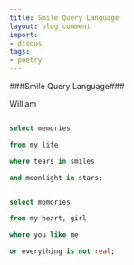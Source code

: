 ```yaml
---
title: Smile Query Language
layout: blog_comment
import:
- disqus
tags: 
- poetry
---
```


###Smile Query Language###

William


```sql

select memories

from my life

where tears in smiles

and moonlight in stars;


select momories

from my heart, girl

where you like me

or everything is not real;

```
